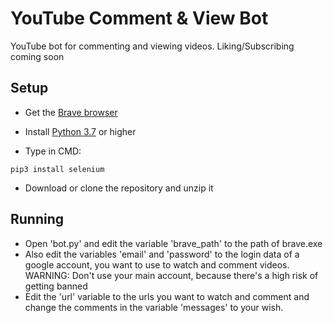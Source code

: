 # YouTube Comment & View Bot 
YouTube bot for commenting and viewing videos. Liking/Subscribing coming soon

## Setup

* Get the [Brave browser](https://brave.com/)
* Install [Python 3.7](https://www.python.org/downloads/) or higher

* Type in CMD:

```
pip3 install selenium 
```

* Download or clone the repository and unzip it

## Running
* Open 'bot.py' and edit the variable 'brave_path' to the path of brave.exe
* Also edit the variables 'email' and 'password' to the login data of a google account, you want to use to watch and comment videos. WARNING: Don't use your main account, because there's a high risk of getting banned
* Edit the 'url' variable to the urls you want to watch and comment and change the comments in the variable 'messages' to your wish.
